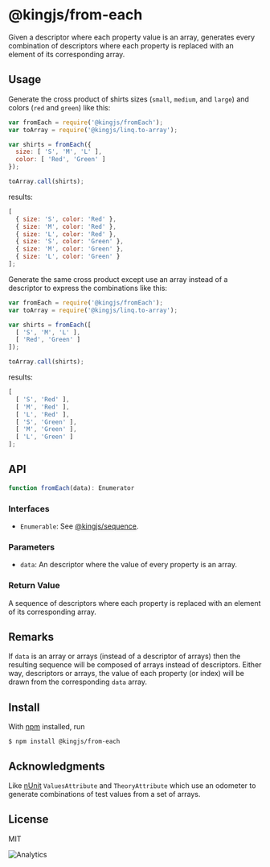 # @kingjs/from-each
Given a descriptor where each property value is an array, generates every combination of descriptors where each property is replaced with an element of its corresponding array.
## Usage
Generate the cross product of shirts sizes (`small`, `medium`, and `large`) and colors (`red` and `green`) like this: 
```js
var fromEach = require('@kingjs/fromEach');
var toArray = require('@kingjs/linq.to-array');

var shirts = fromEach({
  size: [ 'S', 'M', 'L' ],
  color: [ 'Red', 'Green' ]
});

toArray.call(shirts);
```
results:
```js
[
  { size: 'S', color: 'Red' },
  { size: 'M', color: 'Red' },
  { size: 'L', color: 'Red' },
  { size: 'S', color: 'Green' },
  { size: 'M', color: 'Green' },
  { size: 'L', color: 'Green' }
];
```
Generate the same cross product except use an array instead of a descriptor to express the combinations like this:
```js
var fromEach = require('@kingjs/fromEach');
var toArray = require('@kingjs/linq.to-array');

var shirts = fromEach([
  [ 'S', 'M', 'L' ], 
  [ 'Red', 'Green' ]
]);

toArray.call(shirts);

```
results:
```js
[
  [ 'S', 'Red' ],
  [ 'M', 'Red' ],
  [ 'L', 'Red' ],
  [ 'S', 'Green' ],
  [ 'M', 'Green' ],
  [ 'L', 'Green' ]
];
``` 
## API

```ts
function fromEach(data): Enumerator
```
### Interfaces
- `Enumerable`: See [@kingjs/sequence](https://www.npmjs.com/package/@kingjs/sequence).
### Parameters
- `data`: An descriptor where the value of every property is an array.
### Return Value
A sequence of descriptors where each property is replaced with an element of its corresponding array.
## Remarks
If `data` is an array or arrays (instead of a descriptor of arrays) then the resulting sequence will be composed of arrays instead of descriptors. Either way, descriptors or arrays, the value of each property (or index) will be drawn from the corresponding `data` array.
## Install
With [npm](https://npmjs.org/) installed, run
```
$ npm install @kingjs/from-each
```
## Acknowledgments
Like [nUnit](http://nunit.org/) `ValuesAttribute` and `TheoryAttribute` which use an odometer to generate combinations of test values from a set of arrays. 
## License
MIT

![Analytics](https://analytics.kingjs.net/enumerable/from-each)